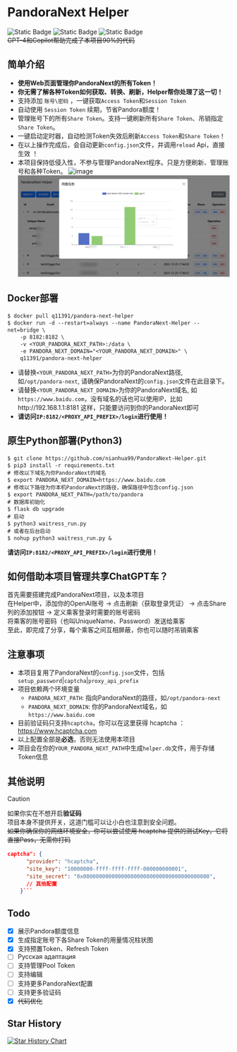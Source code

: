 # PandoraNext Helper  
![Static Badge](https://img.shields.io/badge/Next-8A2BE2?label=Pandora)
![Static Badge](https://img.shields.io/badge/3.8%20%7C%203.9%20%7C%203.10-blue?label=Python)
![Static Badge](https://img.shields.io/badge/%D0%A0%D1%83%D1%81%D1%81%D0%BA%D0%B8%D0%B9-green?label=doc)  
~~GPT-4和Copilot帮助完成了本项目90%的代码~~
## 简单介绍
* **使用Web页面管理你PandoraNext的所有Token！**
* **你无需了解各种Token如何获取、转换、刷新，Helper帮你处理了这一切！**
* 支持添加 `账号\密码` ，一键获取`Access Token`和`Session Token`
* 自动使用 `Session Token` 续期，节省Pandora额度！
* 管理账号下的所有`Share Token`。支持一键刷新所有`Share Token`、吊销指定`Share Token`。
* 一键启动定时器，自动检测Token失效后刷新`Access Token`和`Share Token`！
* 在以上操作完成后，会自动更新`config.json`文件，并调用`reload` Api，直接生效 ！
* 本项目保持低侵入性，不参与管理PandoraNext程序。只是方便刷新、管理账号和各种Token。
![image](https://github.com/nianhua99/PandoraNext-Helper/assets/48168645/bbe7b786-0d0b-4de5-afa0-280f7386e592)
![shareinfo.png](shareinfo.png)
## Docker部署
```shell
$ docker pull q11391/pandora-next-helper
$ docker run -d --restart=always --name PandoraNext-Helper --net=bridge \
    -p 8182:8182 \
    -v <YOUR_PANDORA_NEXT_PATH>:/data \
    -e PANDORA_NEXT_DOMAIN="<YOUR_PANDORA_NEXT_DOMAIN>" \
    q11391/pandora-next-helper
```
* 请替换`<YOUR_PANDORA_NEXT_PATH>`为你的PandoraNext路径, 如`/opt/pandora-next`, 请确保PandoraNext的`config.json`文件在此目录下。
* 请替换`<YOUR_PANDORA_NEXT_DOMAIN>`为你的PandoraNext域名, 如`https://www.baidu.com`，没有域名的话也可以使用IP，比如http://192.168.1.1:8181 这样，只能要访问到你的PandoraNext即可
* **请访问`IP:8182/<PROXY_API_PREFIX>/login`进行使用！**
## 原生Python部署(Python3)
```shell
$ git clone https://github.com/nianhua99/PandoraNext-Helper.git
$ pip3 install -r requirements.txt
# 修改以下域名为你PandoraNext的域名
$ export PANDORA_NEXT_DOMAIN=https://www.baidu.com
# 修改以下路径为你本机PandoraNext的路径，确保路径中包含config.json
$ export PANDORA_NEXT_PATH=/path/to/pandora
# 数据库初始化
$ flask db upgrade
# 启动
$ python3 waitress_run.py
# 或者在后台启动
$ nohup python3 waitress_run.py &
```
**请访问`IP:8182/<PROXY_API_PREFIX>/login`进行使用！**
## 如何借助本项目管理共享ChatGPT车？
首先需要搭建完成PandoraNext项目，以及本项目  
在Helper中，添加你的OpenAI账号 -> 点击刷新（获取登录凭证） -> 点击Share列的添加按钮 -> 定义乘客登录时需要的账号密码  
将乘客的账号密码（也叫UniqueName、Password）发送给乘客  
至此，即完成了分享，每个乘客之间互相屏蔽，你也可以随时吊销乘客
## 注意事项
* 本项目复用了PandoraNext的`config.json`文件，包括`setup_password`|`captcha`|`proxy_api_prefix`
* 项目依赖两个环境变量
  * `PANDORA_NEXT_PATH`: 指向PandoraNext的路径，如`/opt/pandora-next`
  * `PANDORA_NEXT_DOMAIN`: 你的PandoraNext域名，如`https://www.baidu.com`
* 目前验证码只支持`hcaptcha`，你可以在这里获得 hcaptcha ：https://www.hcaptcha.com
* 以上配置全部是**必选**，否则无法使用本项目
* 项目会在你的`YOUR_PANDORA_NEXT_PATH`中生成`helper.db`文件，用于存储Token信息
## 其他说明
> [!CAUTION]
> 如果你实在不想开启**验证码**  
> 项目本身不提供开关，这道门槛可以让小白也注意到安全问题。  
> ~~如果你确保你的网络环境安全，你可以尝试使用 hcaptcha 提供的测试Key，它将直接Pass，无需你打码~~
> ```json
> captcha": {
>		"provider": "hcaptcha",
>		"site_key": "10000000-ffff-ffff-ffff-000000000001",
>		"site_secret": "0x0000000000000000000000000000000000000000",
>		// 其他配置
>	  }```
## Todo
- [x] 展示Pandora额度信息
- [x] 生成指定账号下各Share Token的用量情况柱状图
- [x] 支持预置Token、Refresh Token
- [ ] Русская адаптация
- [ ] 支持管理Pool Token
- [ ] 支持编辑
- [ ] 支持更多PandoraNext配置
- [ ] 支持更多验证码
- [x] ~~代码优化~~
## Star History

[![Star History Chart](https://api.star-history.com/svg?repos=nianhua99/PandoraNext-Helper&type=Date)](https://star-history.com/#nianhua99/PandoraNext-Helper&Date)
